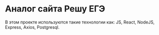 # Аналог сайта Решу ЕГЭ

В этом проекте используются такие технологии как: JS, React, NodeJS, Express, Axios, Postgresql.
